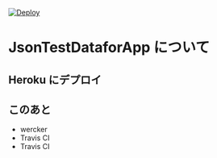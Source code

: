 [![Deploy](https://www.herokucdn.com/deploy/button.png)](https://heroku.com/deploy)


# JsonTestDataforApp について

## Heroku にデプロイ



## このあと

* wercker
* Travis CI
* Travis CI
